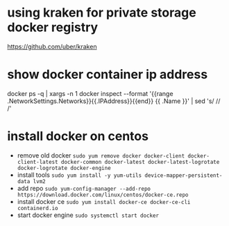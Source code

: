 # using kraken for private storage docker registry
https://github.com/uber/kraken
# show docker container ip address
docker ps -q | xargs -n 1 docker inspect --format '{{range .NetworkSettings.Networks}}{{.IPAddress}}{{end}} {{ .Name }}' | sed 's/ \// /'


# install docker on centos
 - remove old docker
 `sudo yum remove docker docker-client docker-client-latest docker-common docker-latest docker-latest-logrotate docker-logrotate docker-engine`
 - install tools
  `sudo yum install -y yum-utils device-mapper-persistent-data lvm2`
 - add repo
  `sudo yum-config-manager --add-repo https://download.docker.com/linux/centos/docker-ce.repo`
 - install docker ce
  `sudo yum install docker-ce docker-ce-cli containerd.io`
 - start docker engine
  `sudo systemctl start docker`

